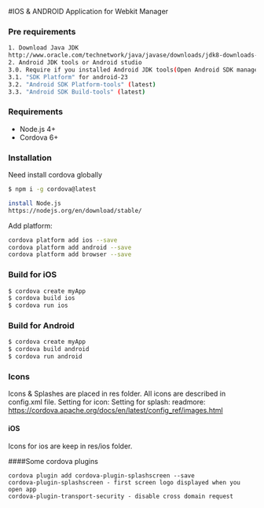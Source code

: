 #IOS & ANDROID Application for Webkit Manager

### Pre requirements 
```sh
1. Download Java JDK
http://www.oracle.com/technetwork/java/javase/downloads/jdk8-downloads-2133151.html (for Windows)
2. Android JDK tools or Android studio
3.0. Require if you installed Android JDK tools(Open Android SDK manager and select next options):
3.1. "SDK Platform" for android-23
3.2. "Android SDK Platform-tools" (latest)
3.3. "Android SDK Build-tools" (latest)
```

### Requirements

  - Node.js 4+
  - Cordova 6+

### Installation
Need install cordova globally
```sh
$ npm i -g cordova@latest
```
```sh
install Node.js
https://nodejs.org/en/download/stable/
```
Add platform:

```sh
cordova platform add ios --save
cordova platform add android --save
cordova platform add browser --save
```

### Build for iOS

```sh
$ cordova create myApp
$ cordova build ios
$ cordova run ios
```

### Build for Android

```sh
$ cordova create myApp
$ cordova build android
$ cordova run android
```
### Icons
Icons & Splashes are placed in res folder. All icons are described in config.xml file.
Setting for icon:
<icon height="76" src="res/ios/icons/fg-76px.png" width="76" />
Setting for splash:
<splash height="480" src="res/ios/splash/640x960.png" width="320" />
readmore: https://cordova.apache.org/docs/en/latest/config_ref/images.html

#### iOS
Icons for ios are keep in res/ios folder.

####Some cordova plugins
```
cordova plugin add cordova-plugin-splashscreen --save
cordova-plugin-splashscreen - first screen logo displayed when you open app
cordova-plugin-transport-security - disable cross domain request
```

